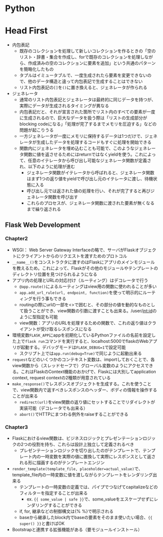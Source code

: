 # Python
# Head First
- 内包表記
  - 既存のコレクションを処理して新しいコレクションを作るときの「空のリスト・辞書・集合を作成し、forで既存のコレクションを処理しながら、作成済みの空のコレクションに要素を追加」という共通のパターンを簡略化したもの
  - タプルはイミュータブルで、一度生成されたら要素を変更できないので、他のデータ構造と違って内包表記で生成することはできない
  - リスト内包表記の`[]`を`()`に置き換えると、ジェネレータが作られる
- ジェネレータ
  - 通常のリスト内包表記とジェネレータは最終的に同じデータを持つが、実際にデータが生成されるタイミングが異なる
  - 内包表記だと、それが宣言された箇所でリスト内のすべての要素が一度に生成されるので、巨大なデータを扱う際は「リストの生成部分がblocking codeになる」「処理が完了するまでメモリを圧迫する」などの問題が起こりうる
  - 一方ジェネレータが一度にメモリに保持するデータは1つだけで、ジェネレータが生成したデータを処理するコードもすぐに処理を開始できる
  - 関数内にジェネレータを埋め込むことも可能で、このようなジェネレータ関数に値を返させるためにはreturnではなくyieldを使う。これによって、任意のイテレータから呼び出し可能なジェネレータ関数が定義され、以下のように処理が進む
    - ジェネレータ関数がイテレータから呼ばれると、ジェネレータ関数はまず1つの返り値をyieldで呼び出し元のイテレータに渡し、待機状態に入る
    - 呼び出し元では返された値の処理を行い、それが完了すると再びジェネレータ関数を呼び出す
    - これらのプロセスが、ジェネレータ関数に渡された要素が無くなるまで繰り返される

## Flask Web Development
### Chapter2
- WSGI： Web Server Gateway Interfaceの略で、サーバがFlaskオブジェクトにクライアントからのリクエストを渡すためのプロトコル
- `__name__()`をコンストラクタに渡すのはFlaskにアプリのメインモジュールを教えるため。これによって、Flaskがその他のモジュールやテンプレートのディレクトリ位置を見つけられるようになる
- アプリ内の処理とURLの対応付け（ルーティング）はデコレータで行う
  - `@app.route()`によるルーティングはview用の関数に使われることが多い
  - `app.add_url_rule(url, endpoint, function)`を使って明示的にルーティングを行う事もできる
  - routingの際にurlの一部を<>で囲むと、その部分の値を動的なものとして扱うことができ、view関数の引数に渡すことも出来る。/user/<int:id>のように型指定も可能
  - view関数：アプリのURLを処理するための関数で、これの返り値はクライアントが受け取るレスポンスになる
- 環境変数`FLASK_APP`にappを初期化しているPythonファイルの名前を設定した上で`flask run`コマンドを実行すると、localhost:5000でflaskのWebアプリが起動する。デバッグモードは`FLASK_DEBUG=1`で設定可能
  - スクリプト上では`app.run(debug=True)`で同じように起動出来る
- `request`などのいくつかのコンテキスト変数は、importしておくことで、各view関数から（スレッドセーフで）グローバル変数のようにアクセスできる。これはFlaskのContext機能のおかげで、Flaskには大別してapplication context, request contextの2種類が用意されている
- `make_response()`でレスポンスオブジェクトを生成する。これを使うことで、view関数内で返すべきレスポンスのヘッダー、ボディの情報を操作することが出来る
  - `redirect(url)`をview関数の返り値にセットすることでリダイレクトが実装可能（デコレータでも出来る）
  - `abort()`でHTTPにまつわる例外をraiseすることができる
### Chapter3
- Flaskにおけるview関数は、ビジネスロジックとプレゼンテーションロジックの2つの役割を持ち、これらは設計上独立して定義されるべき
  - プレゼンテーションロジックを切り出したのがテンプレートで、テンプレート内の一時変数を実際の値に置換して実際にレスポンスとして返される形に描画するのがテンプレートエンジン
- `render_template(template_file, placeholder=actual_value)`で、template_file内の一時変数に値を渡しながらテンプレートをレンダリング出来る
  - テンプレートの一時変数の定義では、パイプでつなげてcapitalizeなどのフィルターを指定することが出来る
    - ex. `{{ some_value | safe }}`で、some_valueをエスケープせずにレンダリングすることができる
  - if, for, 継承などの制御構文は{% %}で明示される
  - baseから継承したblock内でbaseの要素をそのまま使いたい場合、`{{ super() }}`と書けばOK
- Bootstrapと連携する拡張機能がある（要モジュールインストール）
